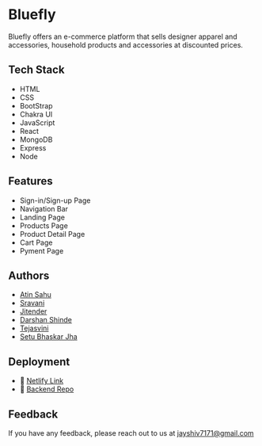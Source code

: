 
# Bluefly
Bluefly offers an e-commerce platform that sells designer apparel and accessories, household products and accessories at discounted prices.




## Tech Stack
- HTML
- CSS
- BootStrap
- Chakra UI
- JavaScript
- React
- MongoDB
- Express
- Node





## Features

- Sign-in/Sign-up Page
- Navigation Bar
- Landing Page
- Products Page
- Product Detail Page
- Cart Page
- Pyment Page



## Authors

- [Atin Sahu](https://github.com/atin-sahu)
- [Sravani](https://github.com/Sravani0410)
- [Jitender](https://github.com/jitender004)
- [Darshan Shinde](https://github.com/darshan-shinde)
- [Tejasvini](https://github.com/Teju0910)
- [Setu Bhaskar Jha](https://github.com/sbj1198)


## Deployment

- 🔗 [Netlify Link](https://bluefly-clone-frontend.vercel.app)
- 🔗 [Backend Repo](https://github.com/Sravani0410/bluefly-clone-api)


## Feedback

If you have any feedback, please reach out to us at jayshiv7171@gmail.com


